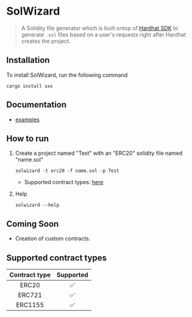 # SolWizard

> A Solidity file generator which is built ontop of [Hardhat SDK](https://github.com/NomicFoundation/hardhat) to generate `.sol` files based on a user's requests right after Hardhat creates the project.

## Installation

To install SolWizard, run the following command

`cargo install xxx`

## Documentation

-   [examples](https://github.com/solwizard/examples)

## How to run

1. Create a project named "Test" with an "ERC20" solidity file named "name.sol"

    `solwizard -t erc20 -f name.sol -p Test`

    - Supported contract types: [here](https://github.com/solwizard/README.md#supported_types)

2. Help

    `solwizard --help`

## Coming Soon

-   Creation of custom contracts.

## Supported contract types

| Contract type | Supported |
| :-----------: | :-------: |
|     ERC20     |    ✅     |
|    ERC721     |    ✅     |
|    ERC1155    |    ✅     |
